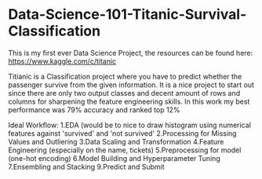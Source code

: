# Data-Science-101-Titanic-Survival-Classification
This is my first ever Data Science Project, the resources can be found here: https://www.kaggle.com/c/titanic

Titianic is a Classification project where you have to predict whether the passenger survive from the given information.
It is a nice project to start out since there are only two output classes and decent amount of rows and columns for sharpening the feature engineering skills.
In this work my best performance was 79% accuracy and ranked top 12%

Ideal Workflow:
1.EDA (would be to nice to draw histogram using numerical features against 'survived' and 'not survived'
2.Processing for Missing Values and Outliering
3.Data Scaling and Transformation
4.Feature Engineering (especially on the name, tickets)
5.Preprocessing for model (one-hot encoding)
6.Model Building and Hyperparameter Tuning
7.Ensembling and Stacking
9.Predict and Submit
